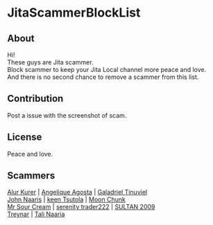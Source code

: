 # JitaScammerBlockList

## About

Hi!  
These guys are Jita scammer.  
Block scammer to keep your Jita Local channel more peace and love.  
And there is no second chance to remove a scammer from this list.

## Contribution

Post a issue with the screenshot of scam.

## License

Peace and love.

## Scammers

[Alur Kurer](scammers/alur_kurer/) | [Angelique Agosta](scammers/angelique_agosta/) | [Galadriel Tinuviel](scammers/galadriel_tinuviel/)  
[John Naaris](scammers/john_naaris/) | [keen Tsutola](scammers/keen_tsytola/) | [Moon Chunk](scammers/)  
[Mr Sour Cream](scammers/mr_sour_cream/) | [serenity trader222](scammers/serenity_trader222/) | [SULTAN 2009](scammers/sultan_2009)  
[Treynar](scammers/treynar/) | [Tali Naaria](scammers/tali_narria/)
